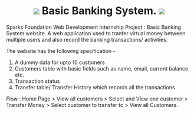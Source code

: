 # 
<h1 align ="center"> <img src="https://img.icons8.com/dusk/64/000000/php-logo.png"/> Basic Banking System. <img src="https://img.icons8.com/dusk/64/000000/php-logo.png"/></h1>
Sparks Foundation Web Development Internship Project : Basic Banking System website. 
A web application used to tranfer virtual money between multiple users and also record the banking transactions/ activities.

The website has the following specification -
1. A dummy data for upto 10 customers
2. Customers table with basic fields such as name, email, current balance etc.
3. Transaction status
3. Transfer table/ Transfer History which records all the transactions

Flow : Home Page > View all customers > Select and View one customer > Transfer Money > Select customer to transfer to > View all Customers.
